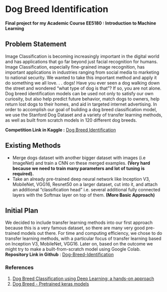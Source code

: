 # Dog Breed Identification
**Final project for my Academic Course EE5180 : Introduction to Machine Learning**

## Problem Statement
Image Classification is becoming increasingly important in the digital world and has applications that go far beyond just facial recognition for humans. Image Classification, especially fine-grained image recognition, has important applications in industries ranging from social media to marketing to national security. We wanted to take this important method and apply it do something we all love. . . dogs! Have you ever seen a dog walking down the street and wondered “what type of dog is that”? If so, you are not alone. Dog breed identification models can be used not only to satisfy our own curiosity, but also help predict future behavior, match dogs to owners, help return lost dogs to their homes, and aid in targeted internet advertising. In order to accomplish our goal of building a dog breed classification model, we use the Stanford Dog Dataset and a variety of transfer learning methods, as well as built from scratch models in 120 different dog breeds. 

**Competition Link in Kaggle :** [Dog Breed Identification](https://www.kaggle.com/c/dog-breed-identification/overview)
## Existing Methods

- Merge dogs dataset with another bigger dataset with images (i.e ImageNet) and train a CNN on these merged examples. **(Very hard because we need to train many parameters and lot of tuning is required).**
- Take an already pre-trained deep neural network like Inception V3, MobileNet, VGG16, Resnet50 on a larger dataset, cut into it, and attach an additional “classification head” i.e. several additional fully connected layers with the Softmax layer on top of them. **(More Basic Approach)**


## Initial Plan
We decided to include transfer learning methods into our first approach because this is a very famous dataset, so there are many very good pre-trained models out there. For time and computing efficiency, we chose to do transfer learning methods, with a particular focus of transfer learning based on Inception V3, MobileNet, VGG16. Later on, based on the outcome we might try to make a built-from-scratch model using Google Colab.  
**Repository Link in Github** : [Dog-Breed-Identification](https://github.com/princeofpython/Dog-Breed-Identification)
### References
1.  [Dog Breed Classification using Deep Learning: a hands-on approach](https://towardsdatascience.com/dog-breed-classification-hands-on-approach-b5e4f88c333e)
2.  [Dog Breed - Pretrained keras models](https://www.kaggle.com/gaborfodor/dog-breed-pretrained-keras-models-lb-0-3)

